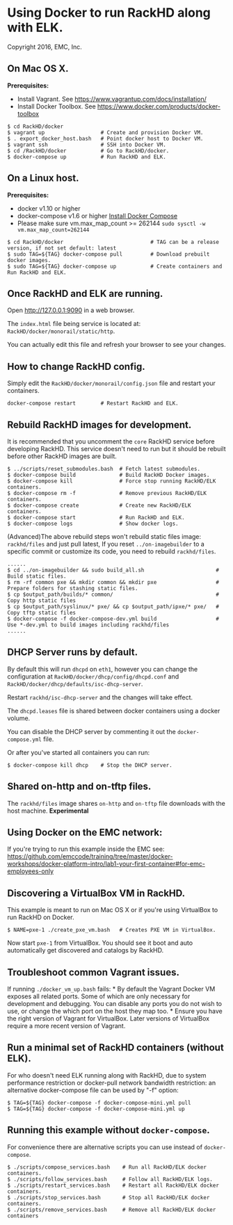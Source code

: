 # Using Docker to run RackHD along with ELK.

Copyright 2016, EMC, Inc.

## On Mac OS X.

**Prerequisites:**
  * Install Vagrant. See https://www.vagrantup.com/docs/installation/
  * Install Docker Toolbox. See https://www.docker.com/products/docker-toolbox

```
$ cd RackHD/docker
$ vagrant up                  # Create and provision Docker VM.
$ . export_docker_host.bash   # Point docker host to Docker VM.
$ vagrant ssh                 # SSH into Docker VM.
$ cd /RackHD/docker           # Go to RackHD/docker.
$ docker-compose up           # Run RackHD and ELK.
```

## On a Linux host.


**Prerequisites:**
  * docker v1.10 or higher
  * docker-compose v1.6 or higher [Install Docker Compose](https://docs.docker.com/compose/install/)
  * Please make sure vm.max_map_count >= 262144 ```sudo sysctl -w vm.max_map_count=262144```

```
$ cd RackHD/docker                            # TAG can be a release version, if not set default: latest
$ sudo TAG=${TAG} docker-compose pull         # Download prebuilt docker images.
$ sudo TAG=${TAG} docker-compose up           # Create containers and Run RackHD and ELK.
```

## Once RackHD and ELK are running.

Open http://127.0.0.1:9090 in a web browser.

The `index.html` file being service is located at: `RackHD/docker/monorail/static/http`.

You can actually edit this file and refresh your browser to see your changes.

## How to change RackHD config.

Simply edit the `RackHD/docker/monorail/config.json` file and restart your containers.

```
docker-compose restart        # Restart RackHD and ELK.
```

## Rebuild RackHD images for development.

It is recommended that you uncomment the `core` RackHD service before developing RackHD. This service doesn't need to run but it should be rebuilt before other RackHD images are built.

```
$ ../scripts/reset_submodules.bash  # Fetch latest submodules.
$ docker-compose build              # Build RackHD Docker images.
$ docker-compose kill               # Force stop running RackHD/ELK containers.
$ docker-compose rm -f              # Remove previous RackHD/ELK containers.
$ docker-compose create             # Create new RackHD/ELK containers.
$ docker-compose start              # Run RackHD and ELK.
$ docker-compose logs               # Show docker logs.
```

(Advanced)The above rebuild steps won't rebuild static files image: ```rackhd/files``` and just pull latest, If you reset ```../on-imagebuilder``` to a specific commit or customize
its code, you need to rebuild ```rackhd/files```.
```
......
$ cd ../on-imagebuilder && sudo build_all.sh                       # Build static files.
$ rm -rf common pxe && mkdir common && mkdir pxe                   # Prepare folders for stashing static files.
$ cp $output_path/builds/* common/                                 # Copy http static files
$ cp $output_path/syslinux/* pxe/ && cp $output_path/ipxe/* pxe/   # Copy tftp static files
$ docker-compose -f docker-compose-dev.yml build                   # Use *-dev.yml to build images including rackhd/files
......
```

## DHCP Server runs by default.

By default this will run `dhcpd` on `eth1`, however you can change the configuration at `RackHD/docker/dhcp/config/dhcpd.conf` and `RackHD/docker/dhcp/defaults/isc-dhcp-server`.

Restart `rackhd/isc-dhcp-server` and the changes will take effect.

The `dhcpd.leases` file is shared between docker containers using a docker volume.

You can disable the DHCP server by commenting it out the `docker-compose.yml` file.

Or after you've started all containers you can run:

```
$ docker-compose kill dhcp    # Stop the DHCP server.
```

## Shared on-http and on-tftp files.

The `rackhd/files` image shares `on-http` and `on-tftp` file downloads with the host machine. **Experimental**

## Using Docker on the EMC network:
If you're trying to run this example inside the EMC see:
https://github.com/emccode/training/tree/master/docker-workshops/docker-platform-intro/lab1-your-first-container#for-emc-employees-only

## Discovering a VirtualBox VM in RackHD.

This example is meant to run on Mac OS X or if you're using VirtualBox to run RackHD on Docker.

```
$ NAME=pxe-1 ./create_pxe_vm.bash   # Creates PXE VM in VirtualBox.
```

Now start `pxe-1` from VirtualBox. You should see it boot and auto automatically get discovered and catalogs by RackHD.

## Troubleshoot common Vagrant issues.
  If running `./docker_vm_up.bash` fails:
    * By default the Vagrant Docker VM exposes all related ports. Some of which are only necessary for development and debugging. You can disable any ports you do not wish to use, or change the which port on the host they map too.
    * Ensure you have the right version of Vagrant for VirtualBox. Later versions of VirtualBox require a more recent version of Vagrant.

## Run a minimal set of RackHD containers (without ELK).
For who doesn't need ELK running along with RackHD, due to system performance restriction or docker-pull network bandwidth restriction: an alternative docker-compose file can be used by "-f" option:

```
$ TAG=${TAG} docker-compose -f docker-compose-mini.yml pull
$ TAG=${TAG} docker-compose -f docker-compose-mini.yml up
```




## Running this example without `docker-compose`.

For convenience there are alternative scripts you can use instead of `docker-compose`.

```
$ ./scripts/compose_services.bash    # Run all RackHD/ELK docker containers.
$ ./scripts/follow_services.bash     # Follow all RackHD/ELK logs.
$ ./scripts/restart_services.bash    # Restart all RackHD/ELK docker containers.
$ ./scripts/stop_services.bash       # Stop all RackHD/ELK docker containers.
$ ./scripts/remove_services.bash     # Remove all RackHD/ELK docker containers
```
